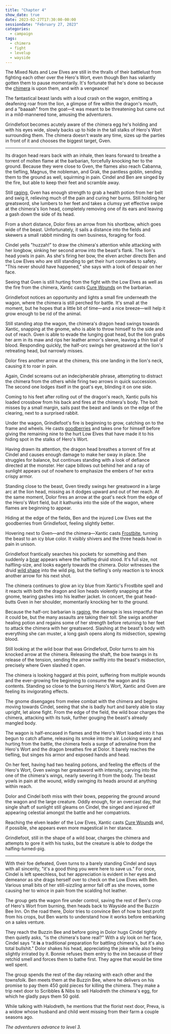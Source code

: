 ```yaml
---
title: "Chapter 4"
show_date: true
date: 2023-02-27T17:30:00-00:00
sessiondate: "February 27, 2023"
categories:
  - campaign
tags:
  - chimera
  - fight
  - levelup
  - wayside
---
```


The Mixed Nuts and Low Elves are still in the thralls of their battlelust from fighting
each other over the Hero's Wort, even though Ben has valiantly gotten them to pause momentarily.
It's fortunate that he's done so because the [chimera](https://forgottenrealms.fandom.com/wiki/Chimera)
is upon them, and with a vengeance!

The fantastical beast lands with a loud crash on the wagon, emitting a deafening roar from the
lion, a glimpse of fire within the dragon's mouth, and a "baaaah" from the goat—it was meant
to be threatening but came out in a mild-mannered tone, amusing the adventurers.

Grindlefoot becomes acutely aware of the chimera egg he's holding and with his eyes wide, slowly
backs up to hide in the tall stalks of Hero's Wort surrounding them. The chimera doesn't
waste any time, sizes up the parties in front of it and chooses the biggest target, Gven.

---

<!-- ## Fight choreography -->

<!-- Round 1 -->

<!-- Step by step
*   Chimera - The dragon head breathes fire at Gven, causing 15 damage and knocking her
    to the ground. The flames hit Cabanna (the tiefling), Magnus (the nobleman), and Grak (the
    goblin), also dropping them to the ground in pain. Cindel and Ben are also singed by the
    dragon head's fire, but are healthy enough to maintain their senses and mobility.
*   Gven is still [raging](https://www.thegamer.com/dungeons-dragons-dnd-barbarian-rage-explained-guide/)
    and has enough strength to quickly down a healing potion, gaining 12 points of health before
    swinging her greatsword at the lion's head and hitting to cause 15 damage.
*   Dolor misses with an arrow from his shortbow.
*   Cindel yells "huzzah!" to draw the chimera's attention while attacking with her bow, hitting
    the beast with her second arrow to cause 10 damage. As she's firing her bow, she directs
    Ben and the Low Elves who are still standing to get their hurt comrades to safety. "This
    never should have happened," she says with a look of despair on her face.
*   Xantic casts [Cure Wounds](https://www.dndbeyond.com/spells/cure-wounds) on Gven for
    8 health.
*   Grindlefoot lights a small fire underneath the wagon, where the chimera is still perched
    for battle.
-->

Its dragon head rears back with an inhale, then leans forward to breathe a torrent of molten flame
at the barbarian, forcefully knocking her to the ground. Because they were close to Gven, the flames
also reach Cabanna, the tiefling, Magnus, the nobleman, and Grak, the pantless goblin, sending them
to the ground as well, squirming in pain. Cindel and Ben are singed by the fire, but able to keep
their feet and scramble away.

Still [raging](https://www.thegamer.com/dungeons-dragons-dnd-barbarian-rage-explained-guide/), Gven
has enough strength to grab a health potion from her belt and swig it, relieving much of the pain and
curing her burns. Still holding her greatsword, she lumbers to her feet and takes a clumsy yet
effective swipe at the chimera's lion head, completely removing one of its ears and leaving a gash
down the side of its head.

From a short distance, Dolor fires an arrow from his shortbow, which goes wide of the beast. Unfortunately,
it sails a distance into the fields and skewers a small rabbit minding its own business, foraging for food.

Cindel yells "huzzah!" to draw the chimera's attention while attacking with her longbow, sinking
her second arrow into the beast's flank. The lion's head yowls in pain. As she's firing her bow, the
elven archer directs Ben and the Low Elves who are still standing to get their hurt comrades to safety.
"This never should have happened," she says with a look of despair on her face.

Seeing that Gven is still hurting from the fight with the Low Elves as well as the fire from the chimera,
Xantic casts [Cure Wounds](https://www.dndbeyond.com/spells/cure-wounds) on the barbarian.

Grindlefoot notices an opportunity and lights a small fire underneath the wagon, where the chimera
is still perched for battle. It's small at the moment, but he hopes that a little bit of time—and
a nice breeze—will help it grow enough to be rid of the animal.

<!-- Round 2 -->

<!-- Step by step
*   Chimera - The dragon head attempts to bite Xantic and the lion head does the same to Gven,
    but they both miss their marks. The lion head bites Gven, causing 5 damage.
*   Gven takes a swing with her greatsword and misses.
*   Dolor hits the chimera with his shortbow for 11 damage.
*   Cindel yells out at the chimera, trying once again to distract it from the others, while
    firing two arrows in quick succession. The second hits for 7 damage.
*   Xantic fires his crossbow at the chimera, but misses and instead kills a poor rabbit that
    was innocently passing by.
*   Grindlefoot's fire underneath the wagon is beginning to grow, catching on to the frame
    and wheels. He casts [goodberries](https://www.dndbeyond.com/spells/goodberry) and
    takes one for himself before giving the remaining 9 to the hurt Low Elves that have made
    it to his hiding spot in the stalks of Hero's Wort.
-->

Still standing atop the wagon, the chimera's dragon head swings towards Xantic, snapping at
the gnome, who is able to throw himself to the side and out of reach. Gven is able to evade
the lunging goat head, but the lion grabs her arm in its maw and rips her leather armor's sleeve,
leaving a thin trail of blood. Responding quickly, the half-orc swings her greatsword at the
lion's retreating head, but narrowly misses.

Dolor fires another arrow at the chimera, this one landing in the lion's neck, causing it to roar
in pain.

Again, Cindel screams out an indecipherable phrase, attempting to distract the chimera from the
others while firing two arrows in quick succession. The second one lodges itself in the goat's
eye, blinding it on one side.

Coming to his feet after rolling out of the dragon's reach, Xantic pulls his loaded crossbow from his
back and fires at the chimera's body. The bolt misses by a small margin, sails past the beast and
lands on the edge of the clearing, next to a surprised rabbit.

Under the wagon, Grindlefoot's fire is beginning to grow, catching on to the frame and wheels.
He casts [goodberries](https://www.dndbeyond.com/spells/goodberry) and takes one for himself
before giving the remaining nine to the hurt Low Elves that have made it to his hiding spot in
the stalks of Hero's Wort.

<!-- Round 3 -->

<!-- Step by step
*   Chimera - The dragon head breathes a torrent of fire at Cindel, who has been taunting
    it, and causes enough damage to make her sway in place and struggle for balance. But
    she continues standing, with a look of defiance directed at the monster, her cape billows
    out behind her and a ray of sunlight appears out of nowhere to emphasize the embers of
    her extra crispy armor.
*   Gven takes another swing with her greatsword and misses, again.
*   Dolor moves out into the open from his hiding spot in the Hero's Wort to fire an arrow,
    but misses.
*   Ben and the hurt Low Elves take Grindlefoot's goodberries and feel a touch better.
*   Xantic casts [Frostbite](https://www.dndbeyond.com/spells/frostbite) at the chimera,
    causing 6 damage and disadvantage for the rest of the battle.
*   The fire underneath the wagon is becoming a small blaze and getting closer to Gven
    and Xantic.
*   Grindlefoot frantically searches his pockets for something and then suddenly
    [wild shapes](https://www.dndbeyond.com/posts/635-druid-101-wild-shape-guide) into
    a [boar](https://www.dndbeyond.com/monsters/16812-boar) (full size, not halfling-sized).
-->

Having drawn its attention, the dragon head breathes a torrent of fire at Cindel and causes
enough damage to make her sway in place. She struggles for balance, but continues standing
with a look of defiance directed at the monster. Her cape billows out behind her and a ray
of sunlight appears out of nowhere to emphasize the embers of her extra crispy armor.

Standing close to the beast, Gven tiredly swings her greatsword in a large arc at the lion
head, missing as it dodges upward and out of her reach. At the same moment, Dolor fires an
arrow at the goat's neck from the edge of the Hero's Wort field, but it kathunks into the
side of the wagon, where flames are beginning to appear.

Hiding at the edge of the fields, Ben and the injured Low Elves eat the goodberries from
Grindlefoot, feeling slightly better.

Hovering next to Gven—and the chimera—Xantic casts [Frostbite](https://www.dndbeyond.com/spells/frostbite),
turning the beast to an icy blue color. It visibly shivers and the three heads howl in pain in unison.

Grindlefoot frantically searches his pockets for something and then suddenly
a [boar](https://www.dndbeyond.com/monsters/16812-boar) appears where the halfling druid stood.
It's full size, not halfling-size, and looks eagerly towards the chimera. Dolor witnesses
the druid [wild shape](https://www.dndbeyond.com/posts/635-druid-101-wild-shape-guide) into
the wild pig, but the tiefling's only reaction is to knock another arrow for his next shot.

<!-- Round 4 -->

<!-- Step by step
*   Chimera - Even though it's attacking with disadvantage, the dragon and lion heads bite Xantic,
    causing 6 damage each, and the goat head-butts Gven, causing 6 damage.
*   Gven hurriedly swigs another healing potion, gaining 18 points of health, before attacking
    the chimera with her greatsword and causing 12 damage.
*   Dolor's arrow from his shortbow strikes true for 12 damage.
*   Cindel fires two more arrows at the chimera, with the second causing 23 damage, while
    her armor continues to smolder from the dragon head's fiery breath.
*   Chimera is looking pretty haggard at this point, suffering from multiple wounds and the
    ever-growing fire beginning to consume the wagon and its contents. Standing so close to
    the burning Hero's Wort, Xantic and Gven are feeling its invigorating effects.
*   Xantic disengages from melee combat with the chimera and begins moving towards Cindel,
    seeing that she is hurt so badly and barely able to stay upright, let alone fight.
*   Grindlefoot, as a boar, charges out of the field to attack the chimera with its tusks,
    causing 10 damage.
-->

The chimera continues to glow an icy blue from Xantic's Frostbite spell and it reacts with both
the dragon and lion heads violently snapping at the gnome, tearing gashes into his leather jacket.
In concert, the goat head-butts Gven in her shoulder, momentarily knocking her to the ground.

Because the half-orc barbarian is [raging](https://www.thegamer.com/dungeons-dragons-dnd-barbarian-rage-explained-guide/),
the damage is less impactful than it could be, but the many assaults are taking their toll. She
swigs another healing potion and regains some of her strength before returning to her feet to
attack the chimera with her greatsword. Slashing at the beast's body with everything she can muster,
a long gash opens along its midsection, spewing blood.

Still looking at the wild boar that was Grindlefoot, Dolor turns to aim his knocked arrow at the
chimera. Releasing the shaft, the bow twangs in its release of the tension, sending the arrow swiftly
into the beast's midsection, precisely where Gven slashed it open.

The chimera is looking haggard at this point, suffering from multiple wounds and the
ever-growing fire beginning to consume the wagon and its contents. Standing so close to
the burning Hero's Wort, Xantic and Gven are feeling its invigorating effects.

The gnome disengages from melee combat with the chimera and begins moving towards Cindel,
seeing that she is badly hurt and barely able to stay upright, let alone fight. From the edge
of the field, the wild boar charges the chimera, attacking with its tusk, further gouging
the beast's already mangled body.

<!-- Round 5 -->

<!-- Step by step
*   Chimera - Getting a surge of adrenaline from the Hero's Wort smoke, the dragon's head
    breathes fire at Dolor, causing 10 damage.
*   Gven is feeling better after two healing potions and takes a chunk out of the
    chimera with her greatsword, causing 13 damage.
*   Dolor misses with his shortbow.
*   Cindel misses with both of her arrows, although that odd shaft of sunlight is still
    gleaming on her (and only her).
*   Xantic [Cure Wounds](https://www.dndbeyond.com/spells/cure-wounds) on Cindel, giving
    her 11 in health.
*   Grindlefoot, as a boar, misses the chimera when trying to gore it with his tusks.
-->

The wagon is half-encased in flames and the Hero's Wort loaded into it has begun to catch aflame,
releasing its smoke into the air. Looking weary and hurting from the battle, the chimera feels
a surge of adrenaline from the Hero's Wort and the dragon breathes fire at Dolor. It barely
reaches the tiefling, but singes his armor and exposed hands and head.

On her feet, having had two healing potions, and feeling the effects of the Hero's Wort, Gven
swings her greatsword with intensity, carving into the one of the chimera's wings, nearly
severing it from the body. The beast yowls in pain at the wound, wildly swinging its heads
around at anything within reach.

Dolor and Cindel both miss with their bows, peppering the ground around the wagon and the
large creature. Oddly enough, for an overcast day, that single shaft of sunlight still gleams
on Cindel, the singed and injured elf appearing celestial amongst the battle and her compatriots.

Reaching the elven leader of the Low Elves, Xantic casts
[Cure Wounds](https://www.dndbeyond.com/spells/cure-wounds) and, if possible, she appears even
more magestical in her stance.

Grindlefoot, still in the shape of a wild boar, charges the chimera and attempts to gore it
with his tusks, but the creature is able to dodge the halfing-turned-pig.

<!-- Round 6 -->

<!-- Step by step
*   Chimera swipes at Gven with a foot and a claw connects, causing 7 damage.
*   Gven, seeing the chimera's lion and goat heads hanging limply from its body, rears back
    to begin the full-bodied swing of her greatsword. With the adrenaline from her
    [barbarians rage](https://www.thegamer.com/dungeons-dragons-dnd-barbarian-rage-explained-guide/)
    still pumping through her body and the effects of inhaling the Hero's Wort, she severs
    the dragon head cleanly from the body and calmly says "huzzah" as it hits the dirt.
-->



---

With their foe defeated, Gven turns to a barely standing Cindel and says with all sincerity,
"it's a good thing you were here to save us." For once, Cindel is left speechless, but her
appreciation is evident in her eyes and demeanor as she drags herself over to check on the
Low Elves with Ben. Various small bits of her still-sizzling armor fall off as she moves,
some causing her to wince in pain from the scalding hot leather.

The group gets the wagon fire under control, saving the rest of Ben's crop of Hero's Wort from
burning, then heads back to Wayside and the Buzzin Bee Inn. On the road there, Dolor tries to
convince Ben of how to best profit from his crops, but Ben wants to understand how it works
before embarking on a sales venture.

They reach the Buzzin Bee and before going in Dolor hugs Cindel tightly then quietly asks,
"is the chimera's bane real?" With a sly look on her face, Cindel says "it **is** a traditional
preparation for battling chimera's, but it's also total bullshit." Dolor shakes his head,
appreciating the joke while also being slightly irrirated by it. Bonnie refuses them entry
to the inn because of their retchid smell and forces them to bathe first. They agree that
would be time well spent.

The group spends the rest of the day relaxing with each other and the townsfolk. Ben meets them at
the Buzzin Bee, where he delivers on his promise to pay them 450 gold pieces for killing
the chimera. They make a trip next door to Scribbles & Nibs to sell Halodreth the chimera's
egg, for which he gladly pays them 50 gold. 

While talking with Halodreth, he mentions that the florist next door, Preva, is a widow whose
husband and child went missing from their farm a couple seasons ago.

_The adventurers advance to level 3._

